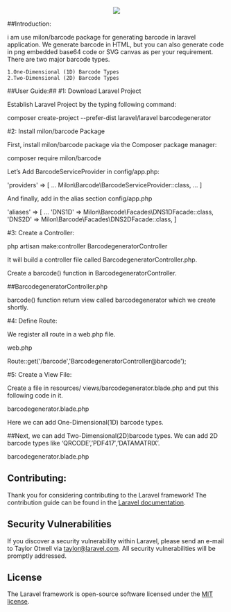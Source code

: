 <p align="center"><img src="https://laravel.com/assets/img/components/logo-laravel.svg"></p>

<p align="center">
    
##Introduction:

i am use milon/barcode package for generating barcode in laravel application. We generate barcode in HTML, but you can also generate code in png embedded base64 code or SVG canvas as per your requirement. There are two major barcode types.

    1.One-Dimensional (1D) Barcode Types
    2.Two-Dimensional (2D) Barcode Types
 
##User Guide:##
#1: Download Laravel Project

Establish  Laravel Project by the typing following command:

composer create-project --prefer-dist laravel/laravel barcodegenerator

#2: Install milon/barcode Package

First, install milon/barcode package via the Composer package manager:

composer require milon/barcode

Let’s Add BarcodeServiceProvider in config/app.php:

'providers' => [
    ...
    Milon\Barcode\BarcodeServiceProvider::class,
    ...
]

And finally, add in the alias section config/app.php

'aliases' => [
    ...
    'DNS1D' => Milon\Barcode\Facades\DNS1DFacade::class,
    'DNS2D' => Milon\Barcode\Facades\DNS2DFacade::class,
]

#3: Create a Controller:

php artisan make:controller BarcodegeneratorController


It will build a controller file called BarcodegeneratorController.php.

Create a barcode() function in BarcodegeneratorController.


##BarcodegeneratorController.php


barcode() function return view called barcodegenerator which we create shortly.

#4: Define Route:

We register all route in a web.php file.

web.php

Route::get('/barcode','BarcodegeneratorController@barcode');

#5: Create a View File:

Create a file in resources/ views/barcodegenerator.blade.php and put this following code in it.

barcodegenerator.blade.php 



Here we can add One-Dimensional(1D) barcode types.

##Next, we can add Two-Dimensional(2D)barcode types. We can add 2D barcode types like ‘QRCODE’,’PDF417′,’DATAMATRIX’.

barcodegenerator.blade.php




## Contributing:

Thank you for considering contributing to the Laravel framework! The contribution guide can be found in the [Laravel documentation](https://laravel.com/docs/contributions).

## Security Vulnerabilities

If you discover a security vulnerability within Laravel, please send an e-mail to Taylor Otwell via [taylor@laravel.com](mailto:taylor@laravel.com). All security vulnerabilities will be promptly addressed.

## License

The Laravel framework is open-source software licensed under the [MIT license](https://opensource.org/licenses/MIT).

